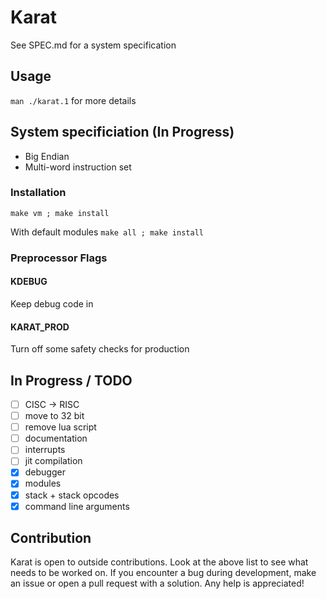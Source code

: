 # Karat

See SPEC.md for a system specification

## Usage ##
`man ./karat.1` for more details

## System specificiation (In Progress) ##
- Big Endian
- Multi-word instruction set

### Installation ###
`make vm ; make install`

With default modules
`make all ; make install`

### Preprocessor Flags ###
#### KDEBUG ####
Keep debug code in
#### KARAT\_PROD ####
Turn off some safety checks for production

## In Progress / TODO ##
- [ ] CISC -> RISC
- [ ] move to 32 bit
- [ ] remove lua script
- [ ] documentation
- [ ] interrupts
- [ ] jit compilation
- [x] debugger
- [x] modules
- [x] stack + stack opcodes
- [x] command line arguments

## Contribution ##
Karat is open to outside contributions. Look at the above list
to see what needs to be worked on. If you encounter a bug during
development, make an issue or open a pull request with a solution.
Any help is appreciated!

